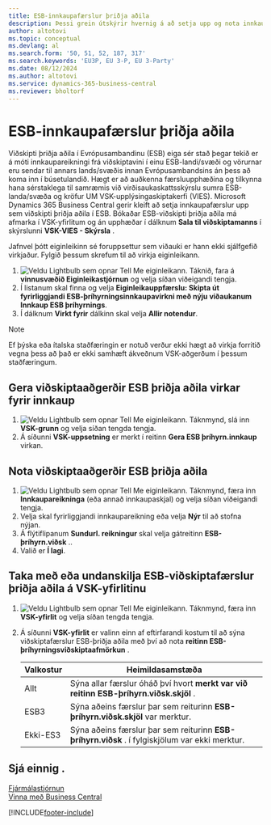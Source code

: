 ```yaml
---
title: ESB-innkaupafærslur þriðja aðila
description: Þessi grein útskýrir hvernig á að setja upp og nota innkaup þriðja aðila í Evrópusambandinu (ESB).
author: altotovi
ms.topic: conceptual
ms.devlang: al
ms.search.form: '50, 51, 52, 187, 317'
ms.search.keywords: 'EU3P, EU 3-P, EU 3-Party'
ms.date: 08/12/2024
ms.author: altotovi
ms.service: dynamics-365-business-central
ms.reviewer: bholtorf
---
```


# ESB-innkaupafærslur þriðja aðila

Viðskipti þriðja aðila í Evrópusambandinu (ESB) eiga sér stað þegar tekið er á móti innkaupareikningi frá viðskiptavini í einu ESB-landi/svæði og vörurnar eru sendar til annars lands/svæðis innan Evrópusambandsins án þess að koma inn í búsetulandið. Hægt er að auðkenna færsluupphæðina og tilkynna hana sérstaklega til samræmis við virðisaukaskattsskýrslu sumra ESB-landa/svæða og kröfur UM VSK-upplýsingaskiptakerfi (VIES). Microsoft Dynamics 365 Business Central gerir kleift að setja innkaupafærslur upp sem viðskipti þriðja aðila í ESB. Bókaðar ESB-viðskipti þriðja aðila má afmarka í VSK-yfirlitum og án upphæðar í dálknum **Sala til viðskiptamanns** í skýrslunni **VSK-VIES - Skýrsla** .

Jafnvel þótt eiginleikinn sé foruppsettur sem viðauki er hann ekki sjálfgefið virkjaður. Fylgið þessum skrefum til að virkja eiginleikann.

1.  ![Veldu Lightbulb sem opnar Tell Me eiginleikann.](media/ui-search/search_small.png "Segðu mér hvað þú vilt gera") Táknið, fara á **vinnusvæðið Eiginleikastjórnun** og velja síðan viðeigandi tengja.
2. Í listanum skal finna og velja **Eiginleikauppfærslu: Skipta út fyrirliggjandi ESB-þríhyrningsinnkaupavirkni með nýju viðaukanum Innkaup ESB þríhyrnings**.
3. Í dálknum **Virkt fyrir** dálkinn skal velja **Allir notendur**.

> [!NOTE]
> Ef þýska eða ítalska staðfæringin er notuð verður ekki hægt að virkja forritið vegna þess að það er ekki samhæft ákveðnum VSK-aðgerðum í þessum staðfæringum.  

## Gera viðskiptaaðgerðir ESB þriðja aðila virkar fyrir innkaup

1.  ![Veldu Lightbulb sem opnar Tell Me eiginleikann.](media/ui-search/search_small.png "Segðu mér hvað þú vilt gera") Táknmynd, slá inn **VSK-grunn** og velja síðan tengda tengja.
2. Á síðunni **VSK-uppsetning** er merkt í reitinn **Gera ESB þríhyrn.innkaup** virkan.

## Nota viðskiptaaðgerðir ESB þriðja aðila

1.  ![Veldu Lightbulb sem opnar Tell Me eiginleikann.](media/ui-search/search_small.png "Segðu mér hvað þú vilt gera") Táknmynd, færa inn **Innkaupareikninga** (eða annað innkaupaskjal) og velja síðan viðeigandi tengja.
2. Velja skal fyrirliggjandi innkaupareikning eða velja **Nýr** til að stofna nýjan.
3. Á flýtiflipanum **Sundurl. reikningur** skal velja gátreitinn **ESB-þríhyrn.viðsk** ..
4. Valið er **Í lagi**.

## Taka með eða undanskilja ESB-viðskiptafærslur þriðja aðila á VSK-yfirlitinu

1.  ![Veldu Lightbulb sem opnar Tell Me eiginleikann.](media/ui-search/search_small.png "Segðu mér hvað þú vilt gera") Táknmynd, færa inn **VSK-yfirlit** og velja síðan tengda tengja.
2. Á síðunni **VSK-yfirlit** er valinn einn af eftirfarandi kostum til að sýna viðskiptafærslur ESB-þriðja aðila með því að nota **reitinn ESB-þríhyrningsviðskiptaafmörkun** .

    | Valkostur | Heimildasamstæða |
    |--------|-------------|
    | Allt | Sýna allar færslur óháð því hvort **merkt var við reitinn ESB-þríhyrn.viðsk.skjöl** . |
    | ESB3 | Sýna aðeins færslur þar sem reiturinn **ESB-þríhyrn.viðsk.skjöl** var merktur. |
    | Ekki-ES3 | Sýna aðeins færslur þar sem reiturinn **ESB-þríhyrn.viðsk** . í fylgiskjölum var ekki merktur. |

## Sjá einnig .
[Fjármálastjórnun](finance.md)    
[Vinna með Business Central](ui-work-product.md)    

[!INCLUDE[footer-include](includes/footer-banner.md)]
